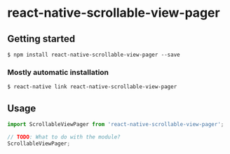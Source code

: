 # react-native-scrollable-view-pager

## Getting started

`$ npm install react-native-scrollable-view-pager --save`

### Mostly automatic installation

`$ react-native link react-native-scrollable-view-pager`

## Usage
```javascript
import ScrollableViewPager from 'react-native-scrollable-view-pager';

// TODO: What to do with the module?
ScrollableViewPager;
```
